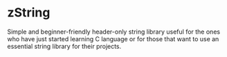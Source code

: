 # zString 
 Simple and beginner-friendly header-only string library useful for the ones who have just started learning C language or for those that want to use an essential string library for their projects.
